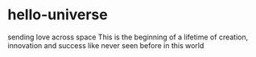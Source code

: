 # hello-universe
sending love across space
This is the beginning of a lifetime of creation, innovation and success like never seen before in this world
